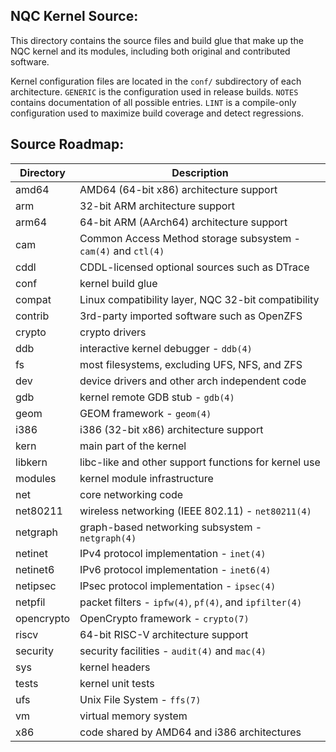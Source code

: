 NQC Kernel Source:
----------------------

This directory contains the source files and build glue that make up the NQC
kernel and its modules, including both original and contributed software.

Kernel configuration files are located in the `conf/` subdirectory of each
architecture. `GENERIC` is the configuration used in release builds. `NOTES`
contains documentation of all possible entries. `LINT` is a compile-only
configuration used to maximize build coverage and detect regressions.

Source Roadmap:
---------------
| Directory | Description |
| --------- | ----------- |
| amd64 | AMD64 (64-bit x86) architecture support |
| arm | 32-bit ARM architecture support |
| arm64 | 64-bit ARM (AArch64) architecture support |
| cam | Common Access Method storage subsystem - `cam(4)` and `ctl(4)` |
| cddl | CDDL-licensed optional sources such as DTrace |
| conf | kernel build glue |
| compat | Linux compatibility layer, NQC 32-bit compatibility |
| contrib | 3rd-party imported software such as OpenZFS |
| crypto | crypto drivers |
| ddb | interactive kernel debugger - `ddb(4)` |
| fs | most filesystems, excluding UFS, NFS, and ZFS |
| dev | device drivers and other arch independent code |
| gdb | kernel remote GDB stub - `gdb(4)` |
| geom | GEOM framework - `geom(4)` |
| i386 | i386 (32-bit x86) architecture support |
| kern | main part of the kernel |
| libkern | libc-like and other support functions for kernel use |
| modules | kernel module infrastructure |
| net | core networking code |
| net80211 | wireless networking (IEEE 802.11) - `net80211(4)` |
| netgraph | graph-based networking subsystem - `netgraph(4)` |
| netinet | IPv4 protocol implementation - `inet(4)` |
| netinet6 | IPv6 protocol implementation - `inet6(4)` |
| netipsec | IPsec protocol implementation - `ipsec(4)` |
| netpfil | packet filters - `ipfw(4)`, `pf(4)`, and `ipfilter(4)` |
| opencrypto | OpenCrypto framework - `crypto(7)` |
| riscv | 64-bit RISC-V architecture support |
| security | security facilities - `audit(4)` and `mac(4)` |
| sys | kernel headers |
| tests | kernel unit tests |
| ufs | Unix File System - `ffs(7)` |
| vm | virtual memory system |
| x86 | code shared by AMD64 and i386 architectures |

